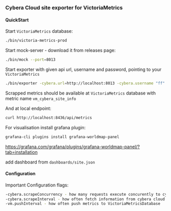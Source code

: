 ### Cybera Cloud site exporter for VictoriaMetrics


#### QuickStart

 Start `VictoriaMetrics` database:

```bash
./bin/victoria-metrics-prod
```

 Start mock-server - download it from releases page:
```bash
./bin/mock --port=8013
```

 Start exporter with given api url, username and password, pointing to your `VictoriaMetrics`
```bash
./bin/exporter -cybera.url=http://localhost:8013 -cybera.username "ff" -cybera.password="pass" --vm.url=http://localhost:8428
```


 Scrapped metrics should be available at `VictoriaMetrics` database with metric name `vm_cybera_site_info`

 And at local endpoint: 
```bash
curl http://localhost:8436/api/metrics
```


 For visualisation install grafana plugin:
```bash
grafana-cli plugins install grafana-worldmap-panel
```
https://grafana.com/grafana/plugins/grafana-worldmap-panel/?tab=installation

 add dashboard from `dashboards/site.json`

#### Configuration


  Important Configuration flags:
```bash
-cybera.scrapeConcurrency - how many requests execute concurently to cybera cloud api for retrieving information about site
-cybera.scrapeInterval - how often fetch information from cybera cloud api
-vm.pushInterval - how often push metrics to VictoriaMetricsDatabase
```